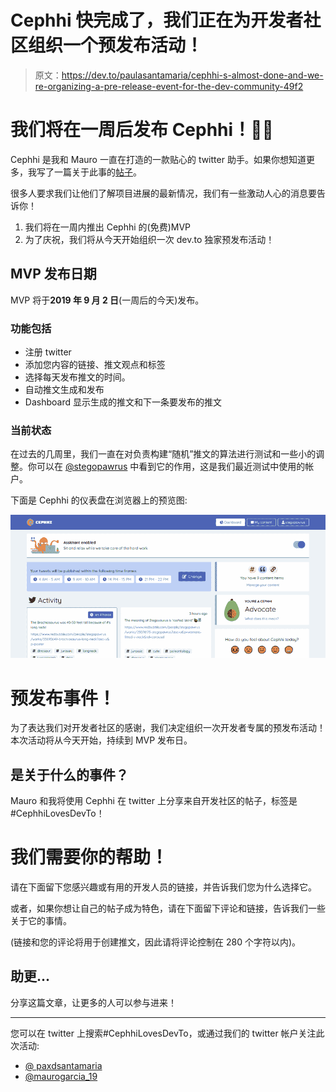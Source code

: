 # Cephhi 快完成了，我们正在为开发者社区组织一个预发布活动！

> 原文：<https://dev.to/paulasantamaria/cephhi-s-almost-done-and-we-re-organizing-a-pre-release-event-for-the-dev-community-49f2>

# 我们将在一周后发布 Cephhi！🎉🎈

Cephhi 是我和 Mauro 一直在打造的一款贴心的 twitter 助手。如果你想知道更多，我写了一篇关于此事的[帖子](https://dev.to/paulasantamaria/i-m-building-a-thoughtful-twitter-assistant-5dib)。

很多人要求我们让他们了解项目进展的最新情况，我们有一些激动人心的消息要告诉你！

1.  我们将在一周内推出 Cephhi 的(免费)MVP
2.  为了庆祝，我们将从今天开始组织一次 dev.to 独家预发布活动！

## MVP 发布日期

MVP 将于**2019 年 9 月 2 日**(一周后的今天)发布。

### 功能包括

*   注册 twitter
*   添加您内容的链接、推文观点和标签
*   选择每天发布推文的时间。
*   自动推文生成和发布
*   Dashboard 显示生成的推文和下一条要发布的推文

### 当前状态

在过去的几周里，我们一直在对负责构建“随机”推文的算法进行测试和一些小的调整。你可以在 [@stegopawrus](https://twitter.com/stegopawrus) 中看到它的作用，这是我们最近测试中使用的帐户。

下面是 Cephhi 的仪表盘在浏览器上的预览图:

[![Cephhi dashboard](img/c841cf8ffc93c42c1a1d3e34cefc6d21.png)](https://res.cloudinary.com/practicaldev/image/fetch/s---52WBheR--/c_limit%2Cf_auto%2Cfl_progressive%2Cq_66%2Cw_880/https://i.imgur.com/EsNEj5M.gif)

# 预发布事件！

为了表达我们对开发者社区的感谢，我们决定组织一次开发者专属的预发布活动！本次活动将从今天开始，持续到 MVP 发布日。

## 是关于什么的事件？

Mauro 和我将使用 Cephhi 在 twitter 上分享来自开发社区的帖子，标签是#CephhiLovesDevTo！

# 我们需要**你的帮助**！

请在下面留下您感兴趣或有用的开发人员的链接，并告诉我们您为什么选择它。

或者，如果你想让自己的帖子成为特色，请在下面留下评论和链接，告诉我们一些关于它的事情。

(链接和您的评论将用于创建推文，因此请将评论控制在 280 个字符以内)。

## 助更...

分享这篇文章，让更多的人可以参与进来！

* * *

您可以在 twitter 上搜索#CephhiLovesDevTo，或通过我们的 twitter 帐户关注此次活动:

*   [@ paxdsantamaria](https://twitter.com/pauxdsantamaria)
*   [@maurogarcia_19](https://twitter.com/maurogarcia_19)